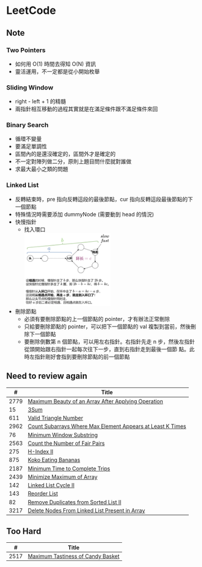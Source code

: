 # LeetCode
## Note
### Two Pointers
* 如何用 O(1) 時間去得知 O(N) 資訊
* 靈活運用，不一定都是從小開始枚舉
### Sliding Window
* right - left + 1 的精髓
* 兩指針相互移動的過程其實就是在滿足條件跟不滿足條件來回
### Binary Search
* 循環不變量
* 要滿足單調性
* 區間內的是還沒確定的，區間外才是確定的
* 不一定對陣列做二分，原則上題目問什麼就對誰做
* 求最大最小之類的問題
### Linked List
* 反轉結束時，pre 指向反轉這段的最後節點，cur 指向反轉這段最後節點的下一個節點
* 特殊情況時需要添加 dummyNode (需要動到 head 的情況)
* 快慢指針
    * 找入環口<br><img src="images/proof_slow_fast_pointer.png" alt="碰面一定在入門口證明圖" width="50%" height="50%"/>
* 刪除節點
    * 必須有要刪除節點的上一個節點的 pointer，才有辦法正常刪除
    * 只給要刪除節點的 pointer，可以把下一個節點的 val 複製到當前，然後刪除下一個節點
    * 要刪除倒數第 n 個節點，可以用左右指針。右指針先走 n 步，然後左指針從頭開始跟右指針一起每次往下一步，直到右指針走到最後一個節  點。此時左指針剛好會指到要刪除節點的前一個節點

## Need to review again
| # | Title |
|---| ----- |
|2779|[Maximum Beauty of an Array After Applying Operation](https://leetcode.com/problems/maximum-beauty-of-an-array-after-applying-operation/)|
|15|[3Sum](https://leetcode.com/problems/3sum/)|
|611|[Valid Triangle Number](https://leetcode.com/problems/valid-triangle-number/)|
|2962|[Count Subarrays Where Max Element Appears at Least K Times](https://leetcode.com/problems/count-subarrays-where-max-element-appears-at-least-k-times/)|
|76|[Minimum Window Substring](https://leetcode.com/problems/minimum-window-substring/)|
|2563|[Count the Number of Fair Pairs](https://leetcode.com/problems/count-the-number-of-fair-pairs/)|
|275|[H-Index II](https://leetcode.com/problems/h-index-ii/)|
|875|[Koko Eating Bananas](https://leetcode.com/problems/koko-eating-bananas/)|
|2187|[Minimum Time to Complete Trips](https://leetcode.com/problems/minimum-time-to-complete-trips/)|
|2439|[Minimize Maximum of Array](https://leetcode.com/problems/minimize-maximum-of-array/)|
|142|[Linked List Cycle II](https://leetcode.com/problems/linked-list-cycle-ii/)|
|143|[Reorder List](https://leetcode.com/problems/reorder-list/)|
|82|[Remove Duplicates from Sorted List II](https://leetcode.com/problems/remove-duplicates-from-sorted-list-ii/)|
|3217|[Delete Nodes From Linked List Present in Array](https://leetcode.com/problems/delete-nodes-from-linked-list-present-in-array/)|

## Too Hard
| # | Title |
|---| ----- |
|2517|[Maximum Tastiness of Candy Basket](https://leetcode.com/problems/maximum-tastiness-of-candy-basket/)|

